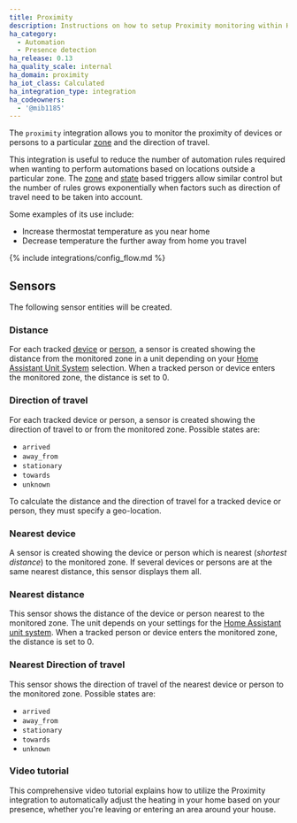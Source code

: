 ```yaml
---
title: Proximity
description: Instructions on how to setup Proximity monitoring within Home Assistant.
ha_category:
  - Automation
  - Presence detection
ha_release: 0.13
ha_quality_scale: internal
ha_domain: proximity
ha_iot_class: Calculated
ha_integration_type: integration
ha_codeowners:
  - '@mib1185'
---
```


The `proximity` integration allows you to monitor the proximity of devices or persons to a particular [zone](/integrations/zone/) and the direction of travel.

This integration is useful to reduce the number of automation rules required when wanting to perform automations based on locations outside a particular zone. The [zone](/docs/automation/trigger#zone-trigger) and [state](/docs/automation/trigger#state-trigger) based triggers allow similar control but the number of rules grows exponentially when factors such as direction of travel need to be taken into account.

Some examples of its use include:

- Increase thermostat temperature as you near home
- Decrease temperature the further away from home you travel

{% include integrations/config_flow.md %}

## Sensors

The following sensor entities will be created.

### Distance

For each tracked [device](/integrations/device_tracker/) or [person](/integrations/person/), a sensor is created showing the distance from the monitored zone in a unit depending on your [Home Assistant Unit System](/docs/configuration/basic) selection. When a tracked person or device enters the monitored zone, the distance is set to 0.

### Direction of travel

For each tracked device or person, a sensor is created showing the direction of travel to or from the monitored zone. Possible states are:

- `arrived`
- `away_from`
- `stationary`
- `towards`
- `unknown`

<div class="note">
To calculate the distance and the direction of travel for a tracked device or person, they must specify a geo-location.
</div>

### Nearest device

A sensor is created showing the device or person which is nearest (_shortest distance_) to the monitored zone. If several devices or persons are at the same nearest distance, this sensor displays them all.

### Nearest distance

This sensor shows the distance of the device or person nearest to the monitored zone. The unit depends on your settings for the [Home Assistant unit system](/docs/configuration/basic). When a tracked person or device enters the monitored zone, the distance is set to 0.

### Nearest Direction of travel

This sensor shows the direction of travel of the nearest device or person to the monitored zone. Possible states are:

- `arrived`
- `away_from`
- `stationary`
- `towards`
- `unknown`

### Video tutorial
This comprehensive video tutorial explains how to utilize the Proximity integration to automatically adjust the heating in your home based on your presence, whether you're leaving or entering an area around your house.

<lite-youtube videoid="0ojMz1s3Y84" videotitle="Mastering Geofencing in Home Assistant with Proximity and Presence Detection: An Ultimate Guide" posterquality="maxresdefault"></lite-youtube>

